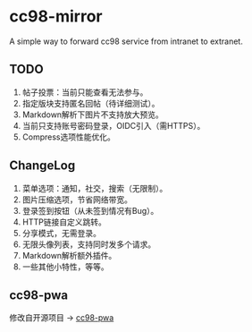 # cc98-mirror

A simple way to forward cc98 service from intranet to extranet.

## TODO

1. 帖子投票：当前只能查看无法参与。
2. 指定版块支持匿名回帖（待详细测试）。
3. Markdown解析下图片不支持放大预览。
4. 当前只支持账号密码登录，OIDC引入（需HTTPS）。
5. Compress选项性能优化。

## ChangeLog

1. 菜单选项：通知，社交，搜索（无限制）。
2. 图片压缩选项，节省网络带宽。
3. 登录签到按钮（从未签到情况有Bug）。
4. HTTP链接自定义跳转。
5. 分享模式，无需登录。
6. 无限头像列表，支持同时发多个请求。
7. Markdown解析额外插件。
8. 一些其他小特性，等等。

## cc98-pwa

修改自开源项目 → [cc98-pwa](https://github.com/ZJU-CC98/CC98-PWA)
